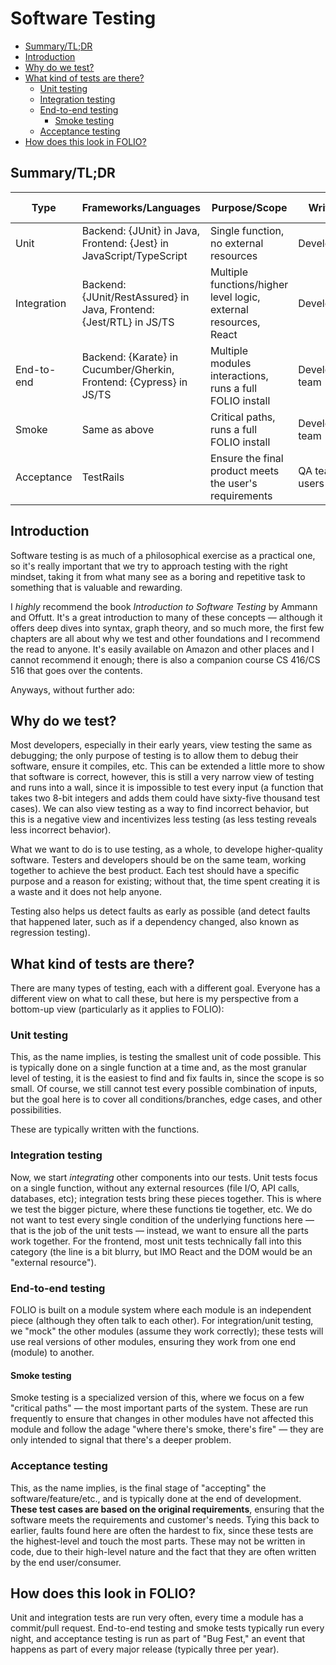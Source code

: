 # Software Testing

- [Summary/TL;DR](#summarytldr)
- [Introduction](#introduction)
- [Why do we test?](#why-do-we-test)
- [What kind of tests are there?](#what-kind-of-tests-are-there)
  - [Unit testing](#unit-testing)
  - [Integration testing](#integration-testing)
  - [End-to-end testing](#end-to-end-testing)
    - [Smoke testing](#smoke-testing)
  - [Acceptance testing](#acceptance-testing)
- [How does this look in FOLIO?](#how-does-this-look-in-folio)

## Summary/TL;DR

| Type        | Frameworks/Languages                                                | Purpose/Scope                                                    | Written by         | Evaluated at        |
| ----------- | ------------------------------------------------------------------- | ---------------------------------------------------------------- | ------------------ | ------------------- |
| Unit        | Backend: {JUnit} in Java, Frontend: {Jest} in JavaScript/TypeScript | Single function, no external resources                           | Developers         | Commit/pull request |
| Integration | Backend: {JUnit/RestAssured} in Java, Frontend: {Jest/RTL} in JS/TS | Multiple functions/higher level logic, external resources, React | Developers         | Commit/pull request |
| End-to-end  | Backend: {Karate} in Cucumber/Gherkin, Frontend: {Cypress} in JS/TS | Multiple modules interactions, runs a full FOLIO install         | Developers/QA team | Nightly             |
| Smoke       | Same as above                                                       | Critical paths, runs a full FOLIO install                        | Developers/QA team | Nightly             |
| Acceptance  | TestRails                                                           | Ensure the final product meets the user's requirements           | QA team/end users  | Bug Fest            |

## Introduction

Software testing is as much of a philosophical exercise as a practical one, so it's really important
that we try to approach testing with the right mindset, taking it from what many see as a boring and
repetitive task to something that is valuable and rewarding.

I _highly_ recommend the book _Introduction to Software Testing_ by Ammann and Offutt. It's a great
introduction to many of these concepts — although it offers deep dives into syntax, graph theory,
and so much more, the first few chapters are all about why we test and other foundations and I
recommend the read to anyone. It's easily available on Amazon and other places and I cannot
recommend it enough; there is also a companion course CS 416/CS 516 that goes over the contents.

Anyways, without further ado:

## Why do we test?

Most developers, especially in their early years, view testing the same as debugging; the only
purpose of testing is to allow them to debug their software, ensure it compiles, etc. This can be
extended a little more to show that software is correct, however, this is still a very narrow view
of testing and runs into a wall, since it is impossible to test every input (a function that takes
two 8-bit integers and adds them could have sixty-five thousand test cases). We can also view
testing as a way to find incorrect behavior, but this is a negative view and incentivizes less
testing (as less testing reveals less incorrect behavior).

What we want to do is to use testing, as a whole, to develope higher-quality software. Testers and
developers should be on the same team, working together to achieve the best product. Each test
should have a specific purpose and a reason for existing; without that, the time spent creating it
is a waste and it does not help anyone.

Testing also helps us detect faults as early as possible (and detect faults that happened later,
such as if a dependency changed, also known as regression testing).

## What kind of tests are there?

There are many types of testing, each with a different goal. Everyone has a different view on what
to call these, but here is my perspective from a bottom-up view (particularly as it applies to
FOLIO):

### Unit testing

This, as the name implies, is testing the smallest unit of code possible. This is typically done on
a single function at a time and, as the most granular level of testing, it is the easiest to find
and fix faults in, since the scope is so small. Of course, we still cannot test every possible
combination of inputs, but the goal here is to cover all conditions/branches, edge cases, and other
possibilities.

These are typically written with the functions.

### Integration testing

Now, we start _integrating_ other components into our tests. Unit tests focus on a single function,
without any external resources (file I/O, API calls, databases, etc); integration tests bring these
pieces together. This is where we test the bigger picture, where these functions tie together, etc.
We do not want to test every single condition of the underlying functions here — that is the job of
the unit tests — instead, we want to ensure all the parts work together. For the frontend, most unit
tests technically fall into this category (the line is a bit blurry, but IMO React and the DOM would
be an "external resource").

### End-to-end testing

FOLIO is built on a module system where each module is an independent piece (although they often
talk to each other). For integration/unit testing, we "mock" the other modules (assume they work
correctly); these tests will use real versions of other modules, ensuring they work from one end
(module) to another.

#### Smoke testing

Smoke testing is a specialized version of this, where we focus on a few "critical paths" — the most
important parts of the system. These are run frequently to ensure that changes in other modules have
not affected this module and follow the adage "where there's smoke, there's fire" — they are only
intended to signal that there's a deeper problem.

### Acceptance testing

This, as the name implies, is the final stage of "accepting" the software/feature/etc., and is
typically done at the end of development. **These test cases are based on the original
requirements**, ensuring that the software meets the requirements and customer's needs. Tying this
back to earlier, faults found here are often the hardest to fix, since these tests are the
highest-level and touch the most parts. These may not be written in code, due to their high-level
nature and the fact that they are often written by the end user/consumer.

## How does this look in FOLIO?

Unit and integration tests are run very often, every time a module has a commit/pull request.
End-to-end testing and smoke tests typically run every night, and acceptance testing is run as part
of "Bug Fest," an event that happens as part of every major release (typically three per year).

